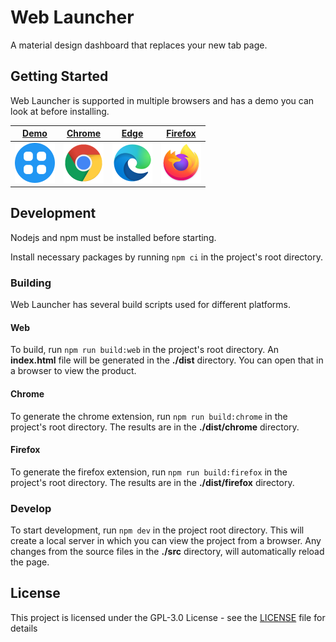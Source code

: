 # Web Launcher

A material design dashboard that replaces your new tab page.

## Getting Started

Web Launcher is supported in multiple browsers and has a demo you can look at before installing.

|                      [Demo](https://jwr12135.github.io/web-launcher/)                      |                     [Chrome](https://chrome.google.com/webstore/detail/web-launcher/akomlegpokabommpdjfmhnbdcnaefmdo/)                     |                  [Edge](https://microsoftedge.microsoft.com/addons/detail/web-launcher/fpknfiaimmgbbpplehjclidiphmhljeh)                  |                      [Firefox](https://addons.mozilla.org/en-US/firefox/addon/web-launcher/)                       |
| :----------------------------------------------------------------------------------------: | :----------------------------------------------------------------------------------------------------------------------------------------: | :---------------------------------------------------------------------------------------------------------------------------------------: | :----------------------------------------------------------------------------------------------------------------: |
| [![Demo](assets/icons/64.png 'Demo')](https://web-launcher.github.io/web-launcher/ 'Demo') | [![Chrome](assets/chrome.png 'Chrome')](https://chrome.google.com/webstore/detail/web-launcher/akomlegpokabommpdjfmhnbdcnaefmdo/ 'Chrome') | [![Edge](assets/edge.png 'Edge')](https://microsoftedge.microsoft.com/addons/detail/web-launcher/fpknfiaimmgbbpplehjclidiphmhljeh 'Edge') | [![Firefox](assets/firefox.png 'Firefox')](https://addons.mozilla.org/en-US/firefox/addon/web-launcher/ 'Firefox') |

## Development

Nodejs and npm must be installed before starting.

Install necessary packages by running `npm ci` in the project's root directory.

### Building

Web Launcher has several build scripts used for different platforms.

#### Web

To build, run `npm run build:web` in the project's root directory. An **index.html** file will be generated in the **./dist** directory. You can open that in a browser to view the product.

#### Chrome

To generate the chrome extension, run `npm run build:chrome` in the project's root directory.
The results are in the **./dist/chrome** directory.

#### Firefox

To generate the firefox extension, run `npm run build:firefox` in the project's root directory.
The results are in the **./dist/firefox** directory.

### Develop

To start development, run `npm dev` in the project root directory. This will create a local server in which you can view the project from a browser. Any changes from the source files in the **./src** directory, will automatically reload the page.

## License

This project is licensed under the GPL-3.0 License - see the [LICENSE](LICENSE) file for details
